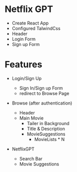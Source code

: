 # Netflix GPT

- Create React App
- Configured TalwindCss
- Header
- Login Form
- Sign up Form

# Features
- Login/Sign Up
   - Sign In/Sign up Form
   - redirect to Browse Page
- Browse (after authentication)
   - Header
   - Main Movie
      - Tailer in Background
      - Title & Description
      - MovieSuggestions
         - MovieLists * N

- NetflixGPT 
   - Search Bar
   - Movie Suggestions        
